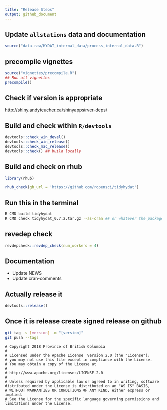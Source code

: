 ```yaml
---
title: "Release Steps"
output: github_document
---
```


## Update `allstations` data and documentation
```r
source("data-raw/HYDAT_internal_data/process_internal_data.R")
```

## precompile vignettes
```r
source("vignettes/precompile.R")
## Run all vignettes
precompile()
```

## Check if version is appropriate
http://shiny.andyteucher.ca/shinyapps/rver-deps/

## Build and check within `R/devtools`
```r
devtools::check_win_devel()
devtools::check_win_release()
devtools::check_mac_release()
devtools::check() ## build locally
```

## Build and check on rhub
```r
library(rhub)

rhub_check(gh_url = 'https://github.com/ropensci/tidyhydat')

```

## Run this in the terminal
```bash
R CMD build tidyhydat
R CMD check tidyhydat_0.7.2.tar.gz --as-cran ## or whatever the package name is
```

## revedep check
```r
revdepcheck::revdep_check(num_workers = 4)
```

## Documentation
- Update NEWS
- Update cran-comments

## Actually release it
```r
devtools::release()
```

## Once it is release create signed release on github
```bash
git tag -s [version] -m "[version]"
git push --tags
```

```
# Copyright 2018 Province of British Columbia
# 
# Licensed under the Apache License, Version 2.0 (the "License");
# you may not use this file except in compliance with the License.
# You may obtain a copy of the License at
# 
# http://www.apache.org/licenses/LICENSE-2.0
# 
# Unless required by applicable law or agreed to in writing, software distributed under the License is distributed on an "AS IS" BASIS,
# WITHOUT WARRANTIES OR CONDITIONS OF ANY KIND, either express or implied.
# See the License for the specific language governing permissions and limitations under the License.
```
